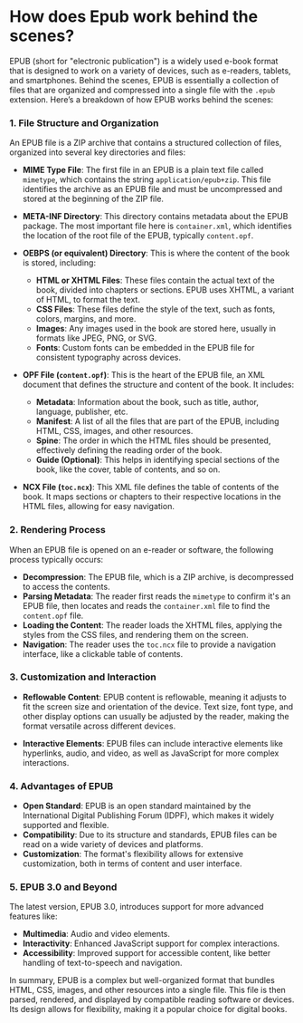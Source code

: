 # How does Epub work behind the scenes?

EPUB (short for "electronic publication") is a widely used e-book format that is designed to work on a variety of devices, such as e-readers, tablets, and smartphones. Behind the scenes, EPUB is essentially a collection of files that are organized and compressed into a single file with the `.epub` extension. Here’s a breakdown of how EPUB works behind the scenes:

### 1. **File Structure and Organization**

An EPUB file is a ZIP archive that contains a structured collection of files, organized into several key directories and files:

- **MIME Type File**: The first file in an EPUB is a plain text file called `mimetype`, which contains the string `application/epub+zip`. This file identifies the archive as an EPUB file and must be uncompressed and stored at the beginning of the ZIP file.

- **META-INF Directory**: This directory contains metadata about the EPUB package. The most important file here is `container.xml`, which identifies the location of the root file of the EPUB, typically `content.opf`.

- **OEBPS (or equivalent) Directory**: This is where the content of the book is stored, including:
  - **HTML or XHTML Files**: These files contain the actual text of the book, divided into chapters or sections. EPUB uses XHTML, a variant of HTML, to format the text.
  - **CSS Files**: These files define the style of the text, such as fonts, colors, margins, and more.
  - **Images**: Any images used in the book are stored here, usually in formats like JPEG, PNG, or SVG.
  - **Fonts**: Custom fonts can be embedded in the EPUB file for consistent typography across devices.

- **OPF File (`content.opf`)**: This is the heart of the EPUB file, an XML document that defines the structure and content of the book. It includes:
  - **Metadata**: Information about the book, such as title, author, language, publisher, etc.
  - **Manifest**: A list of all the files that are part of the EPUB, including HTML, CSS, images, and other resources.
  - **Spine**: The order in which the HTML files should be presented, effectively defining the reading order of the book.
  - **Guide (Optional)**: This helps in identifying special sections of the book, like the cover, table of contents, and so on.

- **NCX File (`toc.ncx`)**: This XML file defines the table of contents of the book. It maps sections or chapters to their respective locations in the HTML files, allowing for easy navigation.

### 2. **Rendering Process**

When an EPUB file is opened on an e-reader or software, the following process typically occurs:

- **Decompression**: The EPUB file, which is a ZIP archive, is decompressed to access the contents.
- **Parsing Metadata**: The reader first reads the `mimetype` to confirm it's an EPUB file, then locates and reads the `container.xml` file to find the `content.opf` file.
- **Loading the Content**: The reader loads the XHTML files, applying the styles from the CSS files, and rendering them on the screen.
- **Navigation**: The reader uses the `toc.ncx` file to provide a navigation interface, like a clickable table of contents.

### 3. **Customization and Interaction**

- **Reflowable Content**: EPUB content is reflowable, meaning it adjusts to fit the screen size and orientation of the device. Text size, font type, and other display options can usually be adjusted by the reader, making the format versatile across different devices.

- **Interactive Elements**: EPUB files can include interactive elements like hyperlinks, audio, and video, as well as JavaScript for more complex interactions.

### 4. **Advantages of EPUB**

- **Open Standard**: EPUB is an open standard maintained by the International Digital Publishing Forum (IDPF), which makes it widely supported and flexible.
- **Compatibility**: Due to its structure and standards, EPUB files can be read on a wide variety of devices and platforms.
- **Customization**: The format's flexibility allows for extensive customization, both in terms of content and user interface.

### 5. **EPUB 3.0 and Beyond**

The latest version, EPUB 3.0, introduces support for more advanced features like:
- **Multimedia**: Audio and video elements.
- **Interactivity**: Enhanced JavaScript support for complex interactions.
- **Accessibility**: Improved support for accessible content, like better handling of text-to-speech and navigation.

In summary, EPUB is a complex but well-organized format that bundles HTML, CSS, images, and other resources into a single file. This file is then parsed, rendered, and displayed by compatible reading software or devices. Its design allows for flexibility, making it a popular choice for digital books.
